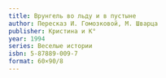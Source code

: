 ```yaml
---
title: Врунгель во льду и в пустыне
author: Пересказ И. Гомозковой, М. Шварца
publisher: Кристина и К°
year: 1994
series: Веселые истории
isbn: 5-87889-009-7
format: 60×90/8
---
```

